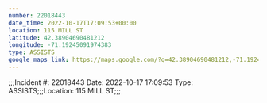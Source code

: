 ```yaml
---
number: 22018443
date_time: 2022-10-17T17:09:53+00:00
location: 115 MILL ST
latitude: 42.38904690481212
longitude: -71.19245091974383
type: ASSISTS
google_maps_link: https://maps.google.com/?q=42.38904690481212,-71.19245091974383
---
```


;;;Incident #: 22018443   Date: 2022-10-17 17:09:53   Type: ASSISTS;;;Location: 115 MILL ST;;;

